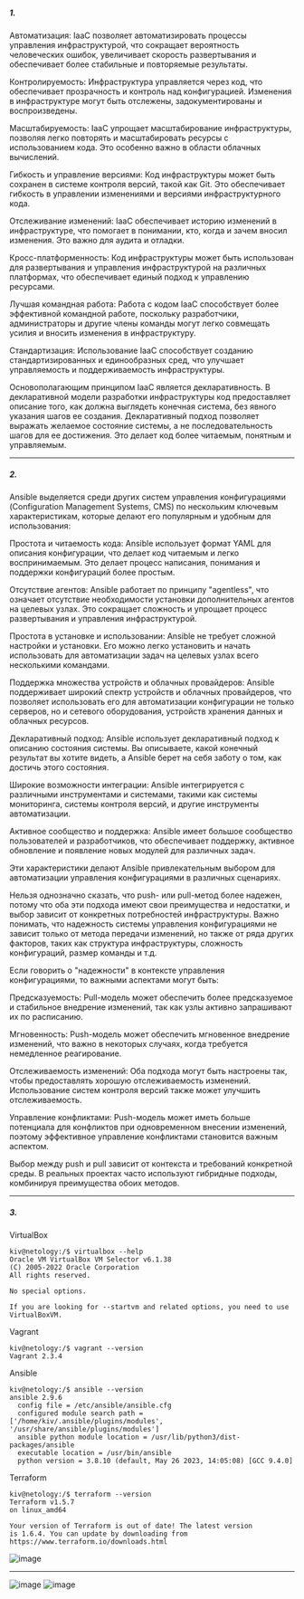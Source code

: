 ##### 1.
Автоматизация:
IaaC позволяет автоматизировать процессы управления инфраструктурой, что сокращает вероятность человеческих ошибок, увеличивает скорость развертывания и обеспечивает более стабильные и повторяемые результаты.

Контролируемость:
Инфраструктура управляется через код, что обеспечивает прозрачность и контроль над конфигурацией. Изменения в инфраструктуре могут быть отслежены, задокументированы и воспроизведены.

Масштабируемость:
IaaC упрощает масштабирование инфраструктуры, позволяя легко повторять и масштабировать ресурсы с использованием кода. Это особенно важно в области облачных вычислений.

Гибкость и управление версиями:
Код инфраструктуры может быть сохранен в системе контроля версий, такой как Git. Это обеспечивает гибкость в управлении изменениями и версиями инфраструктурного кода.

Отслеживание изменений:
IaaC обеспечивает историю изменений в инфраструктуре, что помогает в понимании, кто, когда и зачем вносил изменения. Это важно для аудита и отладки.

Кросс-платформенность:
Код инфраструктуры может быть использован для развертывания и управления инфраструктурой на различных платформах, что обеспечивает единый подход к управлению ресурсами.

Лучшая командная работа:
Работа с кодом IaaC способствует более эффективной командной работе, поскольку разработчики, администраторы и другие члены команды могут легко совмещать усилия и вносить изменения в инфраструктуру.

Стандартизация:
Использование IaaC способствует созданию стандартизированных и единообразных сред, что улучшает управляемость и поддерживаемость инфраструктуры.

Основополагающим принципом IaaC является декларативность. В декларативной модели разработки инфраструктуры код предоставляет описание того, как должна выглядеть конечная система, без явного указания шагов ее создания. Декларативный подход позволяет выражать желаемое состояние системы, а не последовательность шагов для ее достижения. Это делает код более читаемым, понятным и управляемым.

-----------------
##### 2.
Ansible выделяется среди других систем управления конфигурациями (Configuration Management Systems, CMS) по нескольким ключевым характеристикам, которые делают его популярным и удобным для использования:

Простота и читаемость кода:
Ansible использует формат YAML для описания конфигурации, что делает код читаемым и легко воспринимаемым. Это делает процесс написания, понимания и поддержки конфигураций более простым.

Отсутствие агентов:
Ansible работает по принципу "agentless", что означает отсутствие необходимости установки дополнительных агентов на целевых узлах. Это сокращает сложность и упрощает процесс развертывания и управления инфраструктурой.

Простота в установке и использовании:
Ansible не требует сложной настройки и установки. Его можно легко установить и начать использовать для автоматизации задач на целевых узлах всего несколькими командами.

Поддержка множества устройств и облачных провайдеров:
Ansible поддерживает широкий спектр устройств и облачных провайдеров, что позволяет использовать его для автоматизации конфигурации не только серверов, но и сетевого оборудования, устройств хранения данных и облачных ресурсов.

Декларативный подход:
Ansible использует декларативный подход к описанию состояния системы. Вы описываете, какой конечный результат вы хотите видеть, а Ansible берет на себя заботу о том, как достичь этого состояния.

Широкие возможности интеграции:
Ansible интегрируется с различными инструментами и системами, такими как системы мониторинга, системы контроля версий, и другие инструменты автоматизации.

Активное сообщество и поддержка:
Ansible имеет большое сообщество пользователей и разработчиков, что обеспечивает поддержку, активное обновление и появление новых модулей для различных задач.

Эти характеристики делают Ansible привлекательным выбором для автоматизации управления конфигурациями в различных сценариях.

Нельзя однозначно сказать, что push- или pull-метод более надежен, потому что оба эти подхода имеют свои преимущества и недостатки, и выбор зависит от конкретных потребностей инфраструктуры. Важно понимать, что надежность системы управления конфигурациями не зависит только от метода передачи изменений, но также от ряда других факторов, таких как структура инфраструктуры, сложность конфигураций, размер команды и т.д.

Если говорить о "надежности" в контексте управления конфигурациями, то важными аспектами могут быть:

Предсказуемость:
Pull-модель может обеспечить более предсказуемое и стабильное внедрение изменений, так как узлы активно запрашивают их по расписанию.

Мгновенность:
Push-модель может обеспечить мгновенное внедрение изменений, что важно в некоторых случаях, когда требуется немедленное реагирование.

Отслеживаемость изменений:
Оба подхода могут быть настроены так, чтобы предоставлять хорошую отслеживаемость изменений. Использование систем контроля версий также может улучшить отслеживаемость.

Управление конфликтами:
Push-модель может иметь больше потенциала для конфликтов при одновременном внесении изменений, поэтому эффективное управление конфликтами становится важным аспектом.

Выбор между push и pull зависит от контекста и требований конкретной среды. В реальных проектах часто используют гибридные подходы, комбинируя преимущества обоих методов.

-----------------
##### 3.
VirtualBox
```
kiv@netology:/$ virtualbox --help
Oracle VM VirtualBox VM Selector v6.1.38
(C) 2005-2022 Oracle Corporation
All rights reserved.

No special options.

If you are looking for --startvm and related options, you need to use VirtualBoxVM.
```

Vagrant
```
kiv@netology:/$ vagrant --version
Vagrant 2.3.4
```

Ansible
```
kiv@netology:/$ ansible --version
ansible 2.9.6
  config file = /etc/ansible/ansible.cfg
  configured module search path = ['/home/kiv/.ansible/plugins/modules', '/usr/share/ansible/plugins/modules']
  ansible python module location = /usr/lib/python3/dist-packages/ansible
  executable location = /usr/bin/ansible
  python version = 3.8.10 (default, May 26 2023, 14:05:08) [GCC 9.4.0]
```

Terraform
```
kiv@netology:/$ terraform --version
Terraform v1.5.7
on linux_amd64

Your version of Terraform is out of date! The latest version
is 1.6.4. You can update by downloading from https://www.terraform.io/downloads.html
```

![image](https://github.com/ivvklimov/devops-netology/blob/05-virt-02-iaac/05-virt-02-iaac/03/03.png)

-----------------

![image](https://github.com/ivvklimov/devops-netology/blob/05-virt-02-iaac/05-virt-02-iaac/04/01.png)
![image](https://github.com/ivvklimov/devops-netology/blob/05-virt-02-iaac/05-virt-02-iaac/04/02.png)
